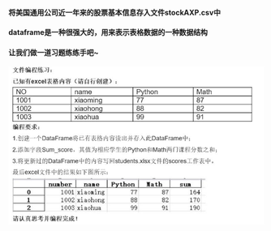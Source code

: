 #### 将美国通用公司近一年来的股票基本信息存入文件stockAXP.csv中
#### dataframe是一种很强大的，用来表示表格数据的一种数据结构
#### 让我们做一道习题练练手吧~

![pic](https://github.com/lidan5452/Python-learning/blob/master/1.JPG)
